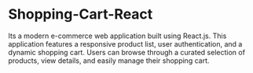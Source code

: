 # Shopping-Cart-React
Its a modern e-commerce web application built using React.js. This application features a responsive product list, user authentication, and a dynamic shopping cart. Users can browse through a curated selection of products, view details, and easily manage their shopping cart.
